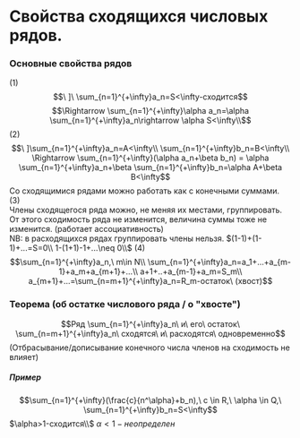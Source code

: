 # Свойства сходящихся числовых рядов.

### Основные свойства рядов
(1)
$$\ ]\ \sum_{n=1}^{+\infty}a_n=S<\infty-сходится$$
$$\Rightarrow \sum_{n=1}^{+\infty}\alpha a_n=\alpha \sum_{n=1}^{+\infty}a_n\rightarrow \alpha S<\infty\\$$
(2)
$$\ ]\sum_{n=1}^{+\infty}a_n=A<\infty\\
\sum_{n=1}^{+\infty}b_n=B<\infty\\
\Rightarrow \sum_{n=1}^{+\infty}(\alpha a_n+\beta b_n) = \alpha \sum_{n=1}^{+\infty}a_n+\beta \sum_{n=1}^{+\infty}b_n=\alpha A+\beta B<\infty$$
Со сходящимися рядами можно работать как с конечными суммами.\
(3)\
Члены сходящегося ряда можно, не меняя их местами, группировать. От этого сходимость ряда не изменится, величина суммы тоже не изменится. (работает ассоциативность)\
NB: в расходящихся рядах группировать члены нельзя.
$(1-1)+(1-1)+...=S=0\\
1-(1+1)-1+...\neq 0\\$
(4)
$$\sum_{n=1}^{+\infty}a_n,\ m\in N\\
\sum_{n=1}^{+\infty}a_n=a_1+...+a_{m-1}+a_m+a_{m+1}+...\\
a+1+..+a_{m-1}+a_m=S_m\\
a_{m+1}+...=\sum_{n=m+1}^{+\infty}a_n=R_m-остаток\ (хвост)$$

### Теорема (об остатке числового ряда / о "хвосте")
$$Ряд \sum_{n=1}^{+\infty}a_n\ и\ его\ остаток\ \sum_{n=m+1}^{+\infty}a_n\ сходятся\ и\ расходятся\ одновременно$$
(Отбрасывание/дописывание конечного числа членов на сходимость не влияет)

##### Пример
$$\sum_{n=1}^{+\infty}(\frac{c}{n^\alpha}+b_n),\ c \in R,\ \alpha \in Q,\ \sum_{n=1}^{+\infty}b_n=S<\infty$$
$\alpha>1-сходится\\$
$\alpha<1-неопределен$
